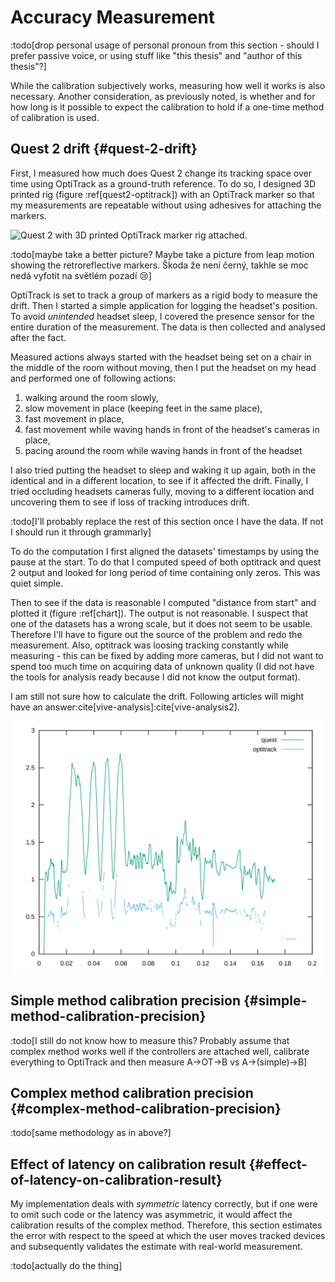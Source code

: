 # Accuracy Measurement

:todo[drop personal usage of personal pronoun from this section - should I prefer passive voice, or using stuff like "this thesis" and "author of this thesis"?]

While the calibration subjectively works, measuring how well it works is also necessary. Another consideration, as previously noted, is whether and for how long is it possible to expect the calibration to hold if a one-time method of calibration is used.

## Quest 2 drift {#quest-2-drift}

First, I measured how much does Quest 2 change its tracking space over time using OptiTrack as a ground-truth reference. To do so, I designed 3D printed rig (figure :ref[quest2-optitrack]) with an OptiTrack marker so that my measurements are repeatable without using adhesives for attaching the markers.

![Quest 2 with 3D printed OptiTrack marker rig attached.](quest2-optitrack.png 'quest2-optitrack')

:todo[maybe take a better picture? Maybe take a picture from leap motion showing the retroreflective markers. Škoda že není černý, takhle se moc nedá vyfotit na světlém pozadí 😢]

OptiTrack is set to track a group of markers as a rigid body to measure the drift. Then I started a simple application for logging the headset's position. To avoid _unintended_ headset sleep, I covered the presence sensor for the entire duration of the measurement. The data is then collected and analysed after the fact.

Measured actions always started with the headset being set on a chair in the middle of the room without moving, then I put the headset on my head and performed one of following actions:

1. walking around the room slowly,
2. slow movement in place (keeping feet in the same place),
3. fast movement in place,
4. fast movement while waving hands in front of the headset's cameras in place,
5. pacing around the room while waving hands in front of the headset

I also tried putting the headset to sleep and waking it up again, both in the identical and in a different location, to see if it affected the drift. Finally, I tried occluding headsets cameras fully, moving to a different location and uncovering them to see if loss of tracking introduces drift.

:todo[I'll probably replace the rest of this section once I have the data. If not I should run it through grammarly]

To do the computation I first aligned the datasets' timestamps by using the pause at the start. To do that I computed speed of both optitrack and quest 2 output and looked for long period of time containing only zeros. This was quiet simple.

Then to see if the data is reasonable I computed "distance from start" and plotted it (figure :ref[chart]). The output is not reasonable. I suspect that one of the datasets has a wrong scale, but it does not seem to be usable. Therefore I'll have to figure out the source of the problem and redo the measurement. Also, optitrack was loosing tracking constantly while measuring - this can be fixed by adding more cameras, but I did not want to spend too much time on acquiring data of unknown quality (I did not have the tools for analysis ready because I did not know the output format).

I am still not sure how to calculate the drift. Following articles will might have an answer:cite[vive-analysis]:cite[vive-analysis2].

![Chart showing the wrong data](chart.svg 'chart')

## Simple method calibration precision {#simple-method-calibration-precision}

:todo[I still do not know how to measure this? Probably assume that complex method works well if the controllers are attached well, calibrate everything to OptiTrack and then measure A->OT->B vs A->(simple)->B]

## Complex method calibration precision {#complex-method-calibration-precision}

:todo[same methodology as in above?]

## Effect of latency on calibration result {#effect-of-latency-on-calibration-result}

My implementation deals with _symmetric_ latency correctly, but if one were to omit such code or the latency was asymmetric, it would affect the calibration results of the complex method. Therefore, this section estimates the error with respect to the speed at which the user moves tracked devices and subsequently validates the estimate with real-world measurement.

:todo[actually do the thing]
